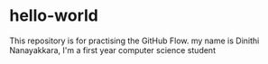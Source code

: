 # hello-world
This repository is for practising the GitHub Flow.
my name is Dinithi Nanayakkara, I'm a first year computer science student
